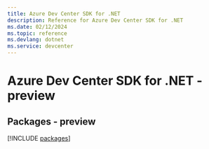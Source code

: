 ```yaml
---
title: Azure Dev Center SDK for .NET
description: Reference for Azure Dev Center SDK for .NET
ms.date: 02/12/2024
ms.topic: reference
ms.devlang: dotnet
ms.service: devcenter
---
```

# Azure Dev Center SDK for .NET - preview
## Packages - preview
[!INCLUDE [packages](dev-center-index.md)]